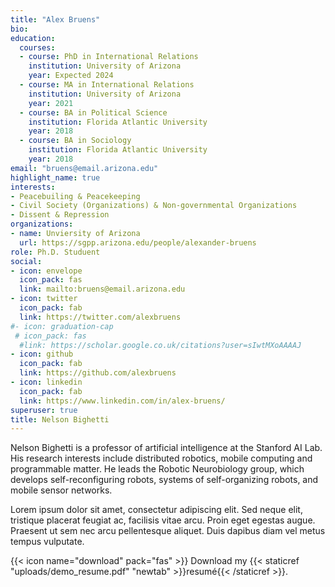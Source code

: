 ```yaml
---
title: "Alex Bruens"
bio: 
education:
  courses:
  - course: PhD in International Relations
    institution: University of Arizona
    year: Expected 2024
  - course: MA in International Relations
    institution: University of Arizona
    year: 2021
  - course: BA in Political Science
    institution: Florida Atlantic University
    year: 2018
  - course: BA in Sociology
    institution: Florida Atlantic University
    year: 2018
email: "bruens@email.arizona.edu"
highlight_name: true
interests:
- Peacebuiling & Peacekeeping
- Civil Society (Organizations) & Non-governmental Organizations
- Dissent & Repression
organizations:
- name: Unviersity of Arizona
  url: https://sgpp.arizona.edu/people/alexander-bruens
role: Ph.D. Studuent
social:
- icon: envelope
  icon_pack: fas
  link: mailto:bruens@email.arizona.edu
- icon: twitter
  icon_pack: fab
  link: https://twitter.com/alexbruens
#- icon: graduation-cap
 # icon_pack: fas
  #link: https://scholar.google.co.uk/citations?user=sIwtMXoAAAAJ
- icon: github
  icon_pack: fab
  link: https://github.com/alexbruens
- icon: linkedin
  icon_pack: fab
  link: https://www.linkedin.com/in/alex-bruens/
superuser: true
title: Nelson Bighetti
---
```


Nelson Bighetti is a professor of artificial intelligence at the Stanford AI Lab. His research interests include distributed robotics, mobile computing and programmable matter. He leads the Robotic Neurobiology group, which develops self-reconfiguring robots, systems of self-organizing robots, and mobile sensor networks.

Lorem ipsum dolor sit amet, consectetur adipiscing elit. Sed neque elit, tristique placerat feugiat ac, facilisis vitae arcu. Proin eget egestas augue. Praesent ut sem nec arcu pellentesque aliquet. Duis dapibus diam vel metus tempus vulputate.

{{< icon name="download" pack="fas" >}} Download my {{< staticref "uploads/demo_resume.pdf" "newtab" >}}resumé{{< /staticref >}}.
